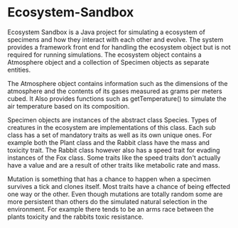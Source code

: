 # Ecosystem-Sandbox
Ecosystem Sandbox is a Java project for simulating a ecosystem of specimens and how they interact with each other and evolve. The system provides a framework front end for handling the ecosystem object but is not required for running simulations. The ecosystem object contains a Atmosphere object and a collection of Specimen objects as separate entities. 

The Atmosphere object contains information such as the dimensions of the atmosphere and the contents of its gases measured as grams per meters cubed. It Also provides functions such as getTemperature() to simulate the air temperature based on its composition. 

Specimen objects are instances of the abstract class Species. Types of creatures in the ecosystem are implementations of this class. Each sub class has a set of mandatory traits as well as its own unique ones. For example both the Plant class and the Rabbit class have the mass and toxicity trait. The Rabbit class however also has a speed trait for evading instances of the Fox class. Some traits like the speed traits don't actually have a value and are a result of other traits like metabolic rate and mass.

Mutation is something that has a chance to happen when a specimen survives a tick and clones itself.  Most traits have a chance of being effected one way or the other. Even though mutations are totally random some are more persistent than others do the simulated natural selection in the environment. For example there tends to be an arms race between the plants toxicity and the rabbits toxic resistance.